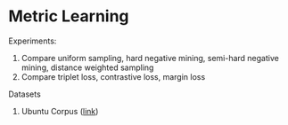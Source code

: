 # Metric Learning

 

Experiments:

1. Compare uniform sampling, hard negative mining, semi-hard negative mining, distance weighted sampling
2. Compare triplet loss, contrastive loss, margin loss


Datasets

1. Ubuntu Corpus ([link](https://github.com/rkadlec/ubuntu-ranking-dataset-creator))
